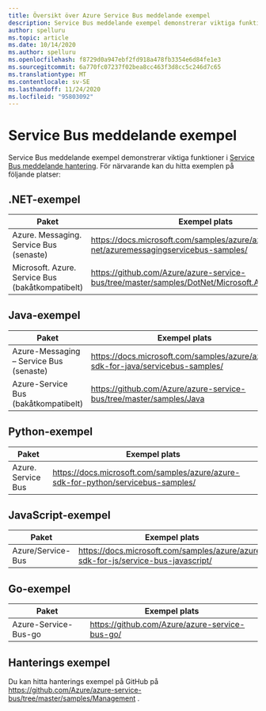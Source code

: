 ```yaml
---
title: Översikt över Azure Service Bus meddelande exempel
description: Service Bus meddelande exempel demonstrerar viktiga funktioner i Azure Service Bus meddelande hantering. Innehåller länkar till exempel på GitHub.
author: spelluru
ms.topic: article
ms.date: 10/14/2020
ms.author: spelluru
ms.openlocfilehash: f8729d0a947ebf2fd918a478fb3354e6d84fe1e3
ms.sourcegitcommit: 6a770fc07237f02bea8cc463f3d8cc5c246d7c65
ms.translationtype: MT
ms.contentlocale: sv-SE
ms.lasthandoff: 11/24/2020
ms.locfileid: "95803092"
---
```

# <a name="service-bus-messaging-samples"></a>Service Bus meddelande exempel
Service Bus meddelande exempel demonstrerar viktiga funktioner i [Service Bus meddelande hantering](https://azure.microsoft.com/services/service-bus/). För närvarande kan du hitta exemplen på följande platser:

## <a name="net-samples"></a>.NET-exempel

| Paket | Exempel plats | 
| ------- | ---------------- | 
| Azure. Messaging. Service Bus (senaste) | https://docs.microsoft.com/samples/azure/azure-sdk-for-net/azuremessagingservicebus-samples/ | 
| Microsoft. Azure. Service Bus (bakåtkompatibelt) |  https://github.com/Azure/azure-service-bus/tree/master/samples/DotNet/Microsoft.Azure.ServiceBus |

## <a name="java-samples"></a>Java-exempel
| Paket | Exempel plats | 
| ------- | ---------------- | 
| Azure-Messaging – Service Bus (senaste) | https://docs.microsoft.com/samples/azure/azure-sdk-for-java/servicebus-samples/ |
| Azure-Service Bus (bakåtkompatibelt) | https://github.com/Azure/azure-service-bus/tree/master/samples/Java |

## <a name="python-samples"></a>Python-exempel
| Paket | Exempel plats |
| -------------------- | ----------------------- |
| Azure. Service Bus | https://docs.microsoft.com/samples/azure/azure-sdk-for-python/servicebus-samples/ |

## <a name="javascript-samples"></a>JavaScript-exempel
| Paket | Exempel plats | 
| ------- | ---------------- | 
| Azure/Service-Bus | https://docs.microsoft.com/samples/azure/azure-sdk-for-js/service-bus-javascript/ | 

## <a name="go-samples"></a>Go-exempel
| Paket | Exempel plats | 
| ------- | ---------------- | 
| Azure-Service-Bus-go | https://github.com/Azure/azure-service-bus-go/ |

## <a name="management-samples"></a>Hanterings exempel
Du kan hitta hanterings exempel på GitHub på https://github.com/Azure/azure-service-bus/tree/master/samples/Management .

